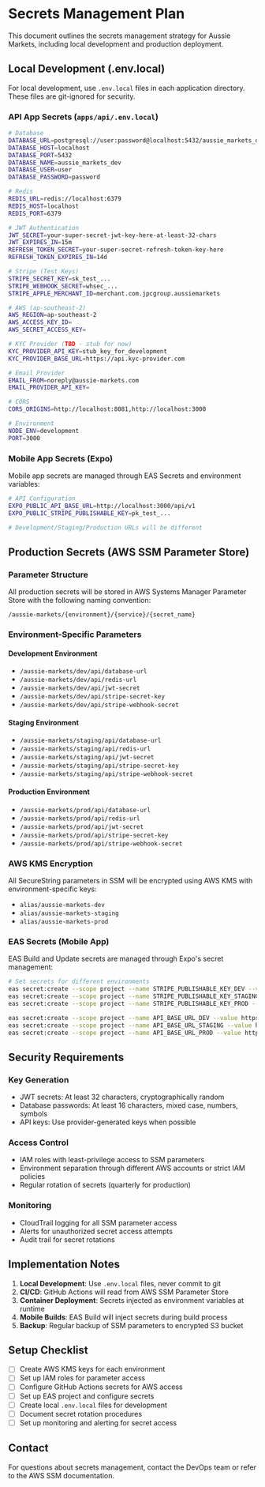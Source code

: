 # Secrets Management Plan

This document outlines the secrets management strategy for Aussie Markets, including local development and production deployment.

## Local Development (.env.local)

For local development, use `.env.local` files in each application directory. These files are git-ignored for security.

### API App Secrets (`apps/api/.env.local`)

```bash
# Database
DATABASE_URL=postgresql://user:password@localhost:5432/aussie_markets_dev
DATABASE_HOST=localhost
DATABASE_PORT=5432
DATABASE_NAME=aussie_markets_dev
DATABASE_USER=user
DATABASE_PASSWORD=password

# Redis
REDIS_URL=redis://localhost:6379
REDIS_HOST=localhost
REDIS_PORT=6379

# JWT Authentication
JWT_SECRET=your-super-secret-jwt-key-here-at-least-32-chars
JWT_EXPIRES_IN=15m
REFRESH_TOKEN_SECRET=your-super-secret-refresh-token-key-here
REFRESH_TOKEN_EXPIRES_IN=14d

# Stripe (Test Keys)
STRIPE_SECRET_KEY=sk_test_...
STRIPE_WEBHOOK_SECRET=whsec_...
STRIPE_APPLE_MERCHANT_ID=merchant.com.jpcgroup.aussiemarkets

# AWS (ap-southeast-2)
AWS_REGION=ap-southeast-2
AWS_ACCESS_KEY_ID=
AWS_SECRET_ACCESS_KEY=

# KYC Provider (TBD - stub for now)
KYC_PROVIDER_API_KEY=stub_key_for_development
KYC_PROVIDER_BASE_URL=https://api.kyc-provider.com

# Email Provider
EMAIL_FROM=noreply@aussie-markets.com
EMAIL_PROVIDER_API_KEY=

# CORS
CORS_ORIGINS=http://localhost:8081,http://localhost:3000

# Environment
NODE_ENV=development
PORT=3000
```

### Mobile App Secrets (Expo)

Mobile app secrets are managed through EAS Secrets and environment variables:

```bash
# API Configuration
EXPO_PUBLIC_API_BASE_URL=http://localhost:3000/api/v1
EXPO_PUBLIC_STRIPE_PUBLISHABLE_KEY=pk_test_...

# Development/Staging/Production URLs will be different
```

## Production Secrets (AWS SSM Parameter Store)

### Parameter Structure

All production secrets will be stored in AWS Systems Manager Parameter Store with the following naming convention:

```
/aussie-markets/{environment}/{service}/{secret_name}
```

### Environment-Specific Parameters

#### Development Environment
- `/aussie-markets/dev/api/database-url`
- `/aussie-markets/dev/api/redis-url`
- `/aussie-markets/dev/api/jwt-secret`
- `/aussie-markets/dev/api/stripe-secret-key`
- `/aussie-markets/dev/api/stripe-webhook-secret`

#### Staging Environment
- `/aussie-markets/staging/api/database-url`
- `/aussie-markets/staging/api/redis-url`
- `/aussie-markets/staging/api/jwt-secret`
- `/aussie-markets/staging/api/stripe-secret-key`
- `/aussie-markets/staging/api/stripe-webhook-secret`

#### Production Environment
- `/aussie-markets/prod/api/database-url`
- `/aussie-markets/prod/api/redis-url`
- `/aussie-markets/prod/api/jwt-secret`
- `/aussie-markets/prod/api/stripe-secret-key`
- `/aussie-markets/prod/api/stripe-webhook-secret`

### AWS KMS Encryption

All SecureString parameters in SSM will be encrypted using AWS KMS with environment-specific keys:

- `alias/aussie-markets-dev`
- `alias/aussie-markets-staging`
- `alias/aussie-markets-prod`

### EAS Secrets (Mobile App)

EAS Build and Update secrets are managed through Expo's secret management:

```bash
# Set secrets for different environments
eas secret:create --scope project --name STRIPE_PUBLISHABLE_KEY_DEV --value pk_test_...
eas secret:create --scope project --name STRIPE_PUBLISHABLE_KEY_STAGING --value pk_test_...
eas secret:create --scope project --name STRIPE_PUBLISHABLE_KEY_PROD --value pk_live_...

eas secret:create --scope project --name API_BASE_URL_DEV --value https://dev-api.aussie-markets.com
eas secret:create --scope project --name API_BASE_URL_STAGING --value https://staging-api.aussie-markets.com
eas secret:create --scope project --name API_BASE_URL_PROD --value https://api.aussie-markets.com
```

## Security Requirements

### Key Generation
- JWT secrets: At least 32 characters, cryptographically random
- Database passwords: At least 16 characters, mixed case, numbers, symbols
- API keys: Use provider-generated keys when possible

### Access Control
- IAM roles with least-privilege access to SSM parameters
- Environment separation through different AWS accounts or strict IAM policies
- Regular rotation of secrets (quarterly for production)

### Monitoring
- CloudTrail logging for all SSM parameter access
- Alerts for unauthorized secret access attempts
- Audit trail for secret rotations

## Implementation Notes

1. **Local Development**: Use `.env.local` files, never commit to git
2. **CI/CD**: GitHub Actions will read from AWS SSM Parameter Store
3. **Container Deployment**: Secrets injected as environment variables at runtime
4. **Mobile Builds**: EAS Build will inject secrets during build process
5. **Backup**: Regular backup of SSM parameters to encrypted S3 bucket

## Setup Checklist

- [ ] Create AWS KMS keys for each environment
- [ ] Set up IAM roles for parameter access
- [ ] Configure GitHub Actions secrets for AWS access
- [ ] Set up EAS project and configure secrets
- [ ] Create local `.env.local` files for development
- [ ] Document secret rotation procedures
- [ ] Set up monitoring and alerting for secret access

## Contact

For questions about secrets management, contact the DevOps team or refer to the AWS SSM documentation.

